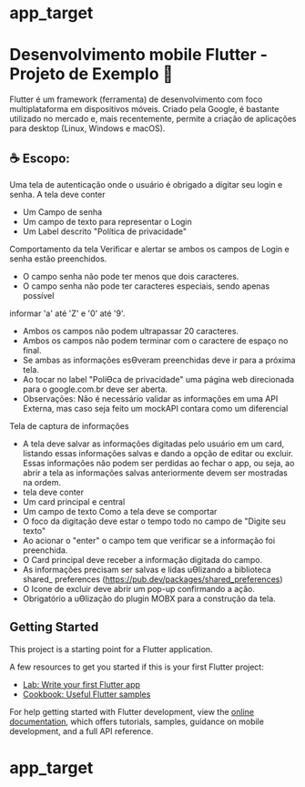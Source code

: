 # app_target
# Desenvolvimento mobile Flutter - Projeto de Exemplo 📜
Flutter é um framework (ferramenta) de desenvolvimento com foco multiplataforma em dispositivos móveis. 
Criado pela Google, é bastante utilizado no mercado e, mais recentemente, permite a criação de aplicações para desktop (Linux, Windows e macOS).

## ☕ Escopo: 
Uma tela de autenticação onde o usuário é obrigado a digitar seu login e senha.
A tela deve conter
- Um Campo de senha 
- Um campo de texto para representar o Login 
- Um Label descrito "Política de privacidade"

Comportamento da tela 
Verificar e alertar se ambos os campos de Login e senha estão preenchidos. 

- O campo senha não pode ter menos que dois caracteres. 
- O campo senha não pode ter caracteres especiais, sendo apenas possível 

informar 'a' até 'Z' e '0' até '9'. 
- Ambos os campos não podem ultrapassar 20 caracteres. 
- Ambos os campos não podem terminar com o caractere de espaço no final. 
- Se ambas as informações esƟveram preenchidas deve ir para a próxima tela. 
- Ao tocar no label "PolíƟca de privacidade" uma página web direcionada para o google.com.br deve ser aberta. 
- Observações: Não é necessário validar as informações em uma API Externa, mas caso seja feito um mockAPI
contara como um diferencial

Tela de captura de informações
- A tela deve salvar as informações digitadas pelo usuário em um card, listando essas informações salvas e dando a opção de editar ou excluir. Essas informações não podem ser perdidas ao fechar o app, ou seja, ao abrir a tela as informações salvas anteriormente devem ser mostradas na 
ordem. 
- tela deve conter
- Um card principal e central 
- Um campo de texto
Como a tela deve se comportar 
- O foco da digitação deve estar o tempo todo no campo de "Digite seu texto"  
- Ao acionar o "enter" o campo tem que verificar se a informação foi preenchida. 
- O Card principal deve receber a informação digitada do campo. 
- As informações precisam ser salvas e lidas uƟlizando a biblioteca shared_ preferences (https://pub.dev/packages/shared_preferences)
- O Icone de excluir deve abrir um pop-up confirmando a ação. 
- Obrigatório a uƟlização do plugin MOBX para a construção da tela.

## Getting Started

This project is a starting point for a Flutter application.

A few resources to get you started if this is your first Flutter project:

- [Lab: Write your first Flutter app](https://docs.flutter.dev/get-started/codelab)
- [Cookbook: Useful Flutter samples](https://docs.flutter.dev/cookbook)

For help getting started with Flutter development, view the
[online documentation](https://docs.flutter.dev/), which offers tutorials,
samples, guidance on mobile development, and a full API reference.
# app_target
